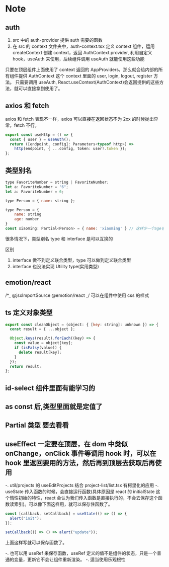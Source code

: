 # Note

## auth

1. src 中的 auth-provider 提供 auth 需要的函数
2. 在 src 的 context 文件夹中，auth-context.tsx 定义 context 组件，运用 createContext 创建 context，返回 AuthContext.provider, 利用自定义 hook，useAuth 来使用，后续组件调用 useAuth 就能使用这些功能

只要在顶层组件上面使用了 context 返回的 AppProviders，那么就会给内部的所有组件提供 AuthContext 这个 context 里面的 user, login, logout, register 方法。
只需要调用 useAuth, React.useContext(AuthContext)会返回提供的这些方法，就可以直接拿到使用了。

## axios 和 fetch

axios 和 fetch 表现不一样，axios 可以直接在返回状态不为 2xx 的时候抛出异常，fetch 不行。

```typescript
export const useHttp = () => {
  const { user } = useAuth();
  return ([endpoint, config]: Parameters<typeof http>) =>
    http(endpoint, { ...config, token: user?.token });
};
```

## 类型别名

```javascript
type FavoriteNumber = string | FavoriteNumber;
let a: FavoriteNumber = "6";
let a: FavoriteNumber = 6;

type Person = { name: string };
```

```javascript
type Person = {
    name: string
    age: number
}
const xiaoming: Partial<Person> = { name: 'xiaoming' } // 这样少一个age也不报错了
```

很多情况下，类型别名 type 和 interface 是可以互换的

区别

1. interface 做不到定义联合类型，type 可以做到定义联合类型
2. interface 也没法实现 Utility type(实用类型)

## emotion/react

/\*_ @jsxImportSource @emotion/react _/ 可以在组件中使用 css 的样式

## ts 定义对象类型

```javascript
export const cleanObject = (object: { [key: string]: unknown }) => {
  const result = { ...object };

  Object.keys(result).forEach((key) => {
    const value = object[key];
    if (isFalsy(value)) {
      delete result[key];
    }
  });
  return result;
};
```

## id-select 组件里面有能学习的

## as const 后,类型里面就是定值了

## Partial 类型 要去看看

## useEffect 一定要在顶层，在 dom 中类似 onChange，onClick 事件等调用 hook 时，可以在 hook 里返回要用的方法，然后再到顶层去获取后再使用

-. util/projects 的 useEditProjects 结合 project-list/list.tsx 有柯里化的应用
-. useState 传入函数的时候，会直接运行函数(具体原因是 react 的 initialState 这个惰性初始的特性，react 会认为我们传入函数是直接执行的，不会去保存这个函数读索引)。可以像下面这样用，就可以保存住函数了。

```typescript
const [callback, setCallback] = useState(() => () => {
  alert("init");
});

setCallback(() => () => alert("update"));
```

上面这样写就可以保存函数了。

-. 也可以用 useRef 来保存函数，useRef 定义的值不是组件的状态，只是一个普通的变量，更新它不会让组件重新渲染。
-. 适当使用乐观根性
